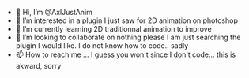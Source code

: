 - 👋 Hi, I’m @AxlJustAnim
- 👀 I’m interested in a plugin I just saw for 2D animation on photoshop
- 🌱 I’m currently learning 2D traditionnal animation to improve
- 💞️ I’m looking to collaborate on nothing please I am just searching the plugin I would like. I do not know how to code.. sadly
- 📫 How to reach me ... I guess you won't since I don't code... this is akward, sorry

<!---
AxlJustAnim/AxlJustAnim is a ✨ special ✨ repository because its `README.md` (this file) appears on your GitHub profile.
You can click the Preview link to take a look at your changes.
--->
